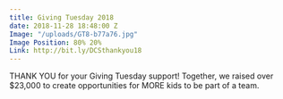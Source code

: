 ```yaml
---
title: Giving Tuesday 2018
date: 2018-11-28 18:48:00 Z
Image: "/uploads/GT8-b77a76.jpg"
Image Position: 80% 20%
Link: http://bit.ly/DCSthankyou18
---
```


THANK YOU for your Giving Tuesday support! Together, we raised over $23,000 to create opportunities for MORE kids to be part of a team.